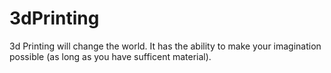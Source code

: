 # 3dPrinting
3d Printing will change the world. It has the ability to make your imagination possible (as long as you have sufficent material).
